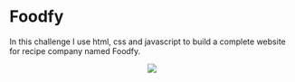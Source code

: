 # Foodfy

In this challenge I use html, css and javascript to build a complete website for recipe company named Foodfy.

<div align="center">
  <img src="https://rocketseat-cdn.s3-sa-east-1.amazonaws.com/mockup.png" />
</div>
